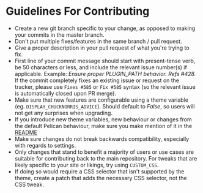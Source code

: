 # Guidelines For Contributing

- Create a new git branch specific to your change, as opposed to making your commits in the master branch.
- Don't put multiple fixes/features in the same branch / pull request.
- Give a proper description in your pull request of what you're trying to fix.
- First line of your commit message should start with present-tense verb, be 50 characters or less, and include the
relevant issue number(s) if applicable. Example: _Ensure proper PLUGIN_PATH behavior. Refs #428._ If the commit completely
fixes an existing issue or request on the tracker, please use `Fixes #585` or `Fix #585` syntax (so the relevant issue is automatically closed
upon PR merge).
- Make sure that new features are configurable using a theme variable (eg. `DISPLAY_CHUCKNORRIS_ADVICE`). Should default to
_False_, so users will not get any surprises when upgrading.
- If you introduce new theme variables, new behaviour or changes from the default Pelican behaviour, make sure you make
mention of it in the [README](README.md)
- Make sure changes do not break backwards compatibility, especially with regards to settings.
- Only changes that stand to benefit a majority of users or use cases are suitable for contributing back to the main repository. For tweaks that are likely specific to your site or likings, try using `CUSTOM_CSS`.
- If doing so would require a CSS selector that isn't supported by the theme, create a patch that adds the necessary CSS selector, not the CSS tweak.

